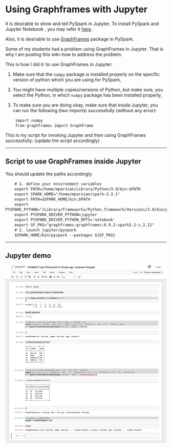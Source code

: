 # Using Graphframes with Jupyter

It is desirable to show and tell PySpark in Jupyter.
To  install PySpark and Jupyter Notebook , you may
refer it [here](https://www.sicara.fr/blog-technique/2017-05-02-get-started-pyspark-jupyter-notebook-3-minutes).

Also, it is desirable to use [GraphFrames](https://graphframes.github.io/graphframes/docs/_site/index.html) 
package in PySpark. 

Some of my students had a problem using GraphFrames in Jupyter.
That is why I am posting this wiki-how to address the problem.


This is how I did it: to use GraphFrames in Jupyter:

1. Make sure that the `numpy` package is installed
   properly on the specific version of python which
   you are using for PySpark,
   
2. You might have multiple copies/versions of Python,
   but make sure, you select the Python, in which `numpy`
   package has been installed properly,
   
3. To make sure you are doing okay, make sure that inside
   Jupyter, you can run the following (two imports)
   successfully (without any error):

		import numpy
		from graphframes import GraphFrame


This is my script for invoking Jupyter and then using GraphFrames successfully:
(update the script accordingly)

------

##  Script to use GraphFrames inside Jupyter

You should update the paths accordingly

		# 1. define your environment variables
		export PATH=/home/mparsian/Library/Python/3.9/bin:$PATH
		export SPARK_HOME="/home/mparsian/spark-3.3.1"
		export PATH=$SPARK_HOME/bin:$PATH
		export PYSPARK_PYTHON="/Library/Frameworks/Python.framework/Versions/3.9/bin/python3"
		export PYSPARK_DRIVER_PYTHON=jupyter
		export PYSPARK_DRIVER_PYTHON_OPTS='notebook'
		export GF_PKG="graphframes:graphframes:0.8.2-spark3.2-s_2.12"
		# 2. launch jupyter/pyspark
		$SPARK_HOME/bin/pyspark --packages ${GF_PKG}

-------

## Jupyter demo
![Jupyter demo](./using-graphframes-with-jupyter.demo.png)